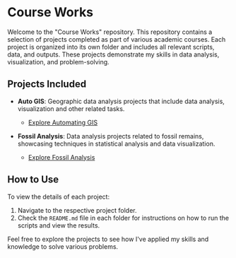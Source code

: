 # Course Works

Welcome to the "Course Works" repository. This repository contains a selection of projects completed as part of various academic courses. 
Each project is organized into its own folder and includes all relevant scripts, data, and outputs. 
These projects demonstrate my skills in data analysis, visualization, and problem-solving.

## Projects Included

- **Auto GIS**: Geographic data analysis projects that include data analysis, visualization and other related tasks.
  - [Explore Automating GIS](auto_gis/)

- **Fossil Analysis**: Data analysis projects related to fossil remains, showcasing techniques in statistical analysis and data visualization.
  - [Explore Fossil Analysis](fossil_analysis/)

## How to Use

To view the details of each project:
1. Navigate to the respective project folder.
2. Check the `README.md` file in each folder for instructions on how to run the scripts and view the results.

Feel free to explore the projects to see how I've applied my skills and knowledge to solve various problems. 
